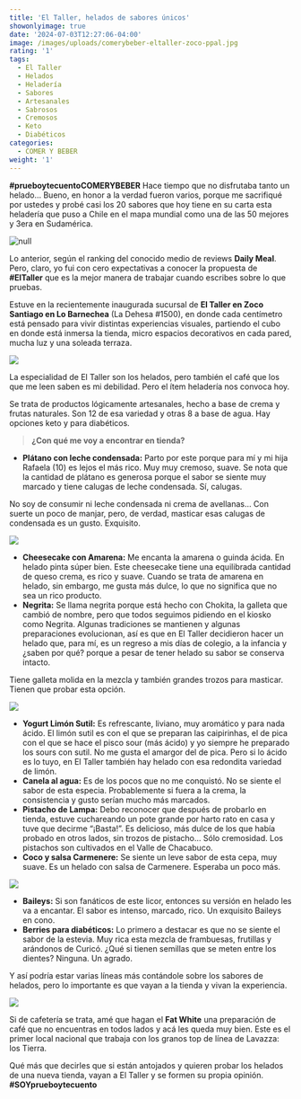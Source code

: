 ```yaml
---
title: 'El Taller, helados de sabores únicos'
showonlyimage: true
date: '2024-07-03T12:27:06-04:00'
image: /images/uploads/comerybeber-eltaller-zoco-ppal.jpg
rating: '1'
tags:
  - El Taller
  - Helados
  - Heladería
  - Sabores
  - Artesanales
  - Sabrosos
  - Cremosos
  - Keto
  - Diabéticos
categories:
  - COMER Y BEBER
weight: '1'
---
```

**\#prueboytecuentoCOMERYBEBER** Hace tiempo que no disfrutaba tanto un helado… Bueno, en honor a la verdad fueron varios, porque me sacrifiqué por ustedes y probé casi los 20 sabores que hoy tiene en su carta esta heladería que puso a Chile en el mapa mundial como una de las 50 mejores y 3era en Sudamérica.

<!--more-->

![null](/images/uploads/comerybeber-eltaller-zoco-ppal.jpg)

Lo anterior, según el ranking del conocido medio de reviews **Daily Meal**. Pero, claro, yo fui con cero expectativas a conocer la propuesta de **\#ElTaller** que es la mejor manera de trabajar cuando escribes sobre lo que pruebas.

Estuve en la recientemente inaugurada sucursal de **El Taller en Zoco Santiago en Lo Barnechea** (La Dehesa #1500), en donde cada centímetro está pensado para vivir distintas experiencias visuales, partiendo el cubo en donde está inmersa la tienda, micro espacios decorativos en cada pared, mucha luz y una soleada terraza.

![](/images/uploads/comerybeber-eltaller-deco-collage.jpg)

La especialidad de El Taller son los helados, pero también el café que los que me leen saben es mi debilidad. Pero el ítem heladería nos convoca hoy.



Se trata de productos lógicamente artesanales, hecho a base de crema y frutas naturales. Son 12 de esa variedad y otras 8 a base de agua. Hay opciones keto y para diabéticos. 

> **¿Con qué me voy a encontrar en tienda?**

* **Plátano con leche condensada:** Parto por este porque para mí y mi hija Rafaela (10) es lejos el más rico. Muy muy cremoso, suave. Se nota que la cantidad de plátano es generosa porque el sabor se siente muy marcado y tiene calugas de leche condensada. Sí, calugas.

No soy de consumir ni leche condensada ni crema de avellanas… Con suerte un poco de manjar, pero, de verdad, masticar esas calugas de condensada es un gusto. Exquisito.

![](/images/uploads/comerybeber-el-taller-cubo.jpg)

* **Cheesecake con Amarena:** Me encanta la amarena o guinda ácida. En helado pinta súper bien. Este cheesecake tiene una equilibrada cantidad de queso crema, es rico y suave. Cuando se trata de amarena en helado, sin embargo, me gusta más dulce, lo que no significa que no sea un rico producto.
* **Negrita:** Se llama negrita porque está hecho con Chokita, la galleta que cambió de nombre, pero que todos seguimos pidiendo en el kiosko como Negrita. Algunas tradiciones se mantienen y algunas preparaciones evolucionan, así es que en El Taller decidieron hacer un helado que, para mí, es un regreso a mis días de colegio, a la infancia y ¿saben por qué? porque a pesar de tener helado su sabor se conserva intacto. 

Tiene galleta molida en la mezcla y también grandes trozos para masticar. Tienen que probar esta opción.

![](/images/uploads/comerybeber-eltaller-rafa-y-chef-collage.jpg)

* **Yogurt Limón Sutil:** Es refrescante, liviano, muy aromático y para nada ácido. El limón sutil es con el que se preparan las caipirinhas, el de pica con el que se hace el pisco sour (más ácido) y yo siempre he preparado los sours con sutil. No me gusta el amargor del de pica. Pero si lo ácido es lo tuyo, en El Taller también hay helado con esa redondita variedad de limón.
* **Canela al agua:** Es de los pocos que no me conquistó. No se siente el sabor de esta especia. Probablemente si fuera a la crema, la consistencia y gusto serían mucho más marcados. 
* **Pistacho de Lampa:** Debo reconocer que después de probarlo en tienda, estuve cuchareando un pote grande por harto rato en casa y tuve que decirme “¡Basta!”. Es delicioso, más dulce de los que había probado en otros lados, sin trozos de pistacho… Sólo cremosidad. Los pistachos son cultivados en el Valle de Chacabuco.
* **Coco y salsa Carmenere:** Se siente un leve sabor de esta cepa, muy suave. Es un helado con salsa de Carmenere. Esperaba un poco más.

![](/images/uploads/comerybeber-eltaller-helados-b.jpg)

* **Baileys:** Si son fanáticos de este licor, entonces su versión en helado les va a encantar. El sabor es intenso, marcado, rico. Un exquisito Baileys en cono.
* **Berries para diabéticos:** Lo primero a destacar es que no se siente el sabor de la estevia. Muy rica esta mezcla de frambuesas, frutillas y arándonos de Curicó. ¿Qué si tienen semillas que se meten entre los dientes? Ninguna. Un agrado.

Y así podría estar varias líneas más contándole sobre los sabores de helados, pero lo importante es que vayan a la tienda y vivan la experiencia.

![](/images/uploads/comerybeber-eltaller-cafe-.jpg)

Si de cafetería se trata, amé que hagan el **Fat White** una preparación de café que no encuentras en todos lados y acá les queda muy bien. Este es el primer local nacional que trabaja con los granos top de línea de Lavazza: los Tierra.  

Qué más que decirles que si están antojados y quieren probar los helados de una nueva tienda, vayan a El Taller y se formen su propia opinión. **\#SOYprueboytecuento**
